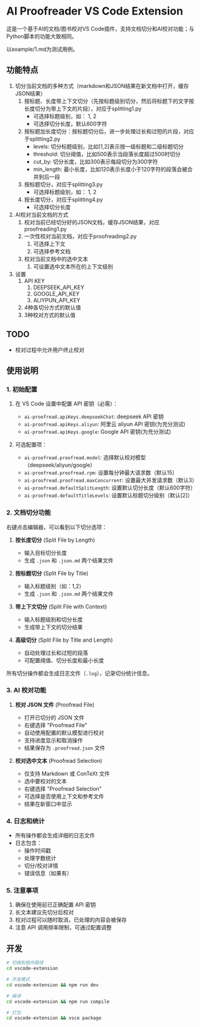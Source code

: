 # AI Proofreader VS Code Extension

这是一个基于AI的文档/图书校对VS Code插件，支持文档切分和AI校对功能；与Python脚本的功能大致相同。

以example/1.md为测试用例。

## 功能特点

1. 切分当前文档的多种方式（markdown和JSON结果在新文档中打开，缓存JSON结果）
    1. 按标题、长度带上下文切分（先按标题级别切分，然后将标题下的文字按长度切分为带上下文的片段），对应于splitting1.py
        * 可选择标题级别，如： 1, 2
        * 可选择切分长度，默认600字符
    2. 按标题加长度切分：按标题切分后，进一步处理过长和过短的片段，对应于splitting2.py
        *  levels: 切分标题级别，比如[1,2]表示按一级标题和二级标题切分
        *  threshold: 切分阈值，比如500表示当段落长度超过500时切分
        *  cut_by: 切分长度，比如300表示每段切分为300字符
        *  min_length: 最小长度，比如120表示长度小于120字符的段落会被合并到后一段
    3. 按标题切分，对应于splitting3.py
        * 可选择标题级别，如： 1, 2
    4. 按长度切分，对应于splitting4.py
        * 可选择切分长度
2. AI校对当前文档的方式
    1. 校对当前已经切分好的JSON文档，缓存JSON结果，对应proofreading1.py
    2. 一次性校对当前文档，对应于proofreading2.py
        1. 可选择上下文
        2. 可选择参考文档
    3. 校对当前文档中的选中文本
        1. 可设置选中文本所在的上下文级别
3. 设置
    1. API KEY
        1. DEEPSEEK_API_KEY
        2. GOOGLE_API_KEY
        3. ALIYPUN_API_KEY
    2. 4种各切分方式的默认值
    3. 3种校对方式的默认值

## TODO

* 校对过程中允许用户终止校对

## 使用说明

### 1. 初始配置

1. 在 VS Code 设置中配置 API 密钥（必需）：
   * `ai-proofread.apiKeys.deepseekChat`: deepseek API 密钥
   * `ai-proofread.apiKeys.aliyun`: 阿里云 aliyun API 密钥(为充分测试)
   * `ai-proofread.apiKeys.google`: Google API 密钥(为充分测试)

2. 可选配置项：
   * `ai-proofread.proofread.model`: 选择默认校对模型（deepseek/aliyun/google）
   * `ai-proofread.proofread.rpm`: 设置每分钟最大请求数（默认15）
   * `ai-proofread.proofread.maxConcurrent`: 设置最大并发请求数（默认3）
   * `ai-proofread.defaultSplitLength`: 设置默认切分长度（默认600字符）
   * `ai-proofread.defaultTitleLevels`: 设置默认标题切分级别（默认[2]）

### 2. 文档切分功能

右键点击编辑器，可以看到以下切分选项：

1. **按长度切分** (Split File by Length)
   * 输入目标切分长度
   * 生成 `.json` 和 `.json.md` 两个结果文件

2. **按标题切分** (Split File by Title)
   * 输入标题级别（如：1,2）
   * 生成 `.json` 和 `.json.md` 两个结果文件

3. **带上下文切分** (Split File with Context)
   * 输入标题级别和切分长度
   * 生成带上下文的切分结果

4. **高级切分** (Split File by Title and Length)
   * 自动处理过长和过短的段落
   * 可配置阈值、切分长度和最小长度

所有切分操作都会生成日志文件（`.log`），记录切分统计信息。

### 3. AI 校对功能

1. **校对 JSON 文件** (Proofread File)
   * 打开已切分的 JSON 文件
   * 右键选择 "Proofread File"
   * 自动使用配置的默认模型进行校对
   * 支持进度显示和取消操作
   * 结果保存为 `.proofread.json` 文件

2. **校对选中文本** (Proofread Selection)
   * 仅支持 Markdown 或 ConTeXt 文件
   * 选中要校对的文本
   * 右键选择 "Proofread Selection"
   * 可选择是否使用上下文和参考文件
   * 结果在新窗口中显示

### 4. 日志和统计

* 所有操作都会生成详细的日志文件
* 日志包含：
  * 操作时间戳
  * 处理字数统计
  * 切分/校对详情
  * 错误信息（如果有）

### 5. 注意事项

1. 确保在使用前已正确配置 API 密钥
2. 长文本建议先切分后校对
3. 校对过程可以随时取消，已处理的内容会被保存
4. 注意 API 调用频率限制，可通过配置调整

## 开发

```bash
# 切换到插件路径
cd vscode-extension

# 开发模式
cd vscode-extension && npm run dev

# 编译
cd vscode-extension && npm run compile

# 打包
cd vscode-extension && vsce package
```
